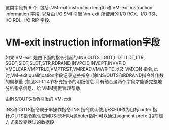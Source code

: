 
这类字段有 6 个, 包括: VM-exit instruction length 和 VM-exit instruction information 字段, 以及由 I/O SMI 引起 Vm-exit 所使用的 I/O RCX、I/O RSI、I/O RDI、I/O RIP 字段.











# VM-exit instruction information字段

如果 VM-exit 是由下面的指令引起的:INS,OUTS,LGDT,LIDTLLDT,LTR, SGDT,SIDT,SLDT,STR,RDRAND,INVPCID,INVEPT,INVVPID VMCLEAR,VMPTRLD,VMPTRST,VMREAD,VMWRITE 以及 VMXON 指令,此时,VM-exit qualification字段记录这些指令 (除INS/OUTS和RDRAND指令外作数的偏移量 (参见3.10.1.4节补充指令的明细信息.只有结合这两个字段才能够完整地分析指令信息、给 VMM提供管理帮助

由INS/OUTS指令引发的 VM-exit

INS和 OUTS指令属于串操作指令.INS 指令默认使用ES:EDI作为目标 bufer 指针,OUTS指令默认使用DS:ESI作为源bufer指针.可以通过segment prefx (段前缀方式来改变默认的数据段